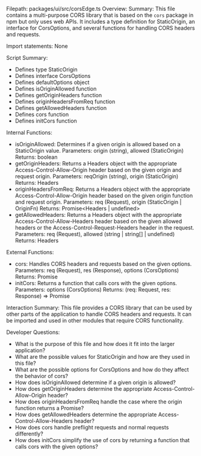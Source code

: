 Filepath: packages/ui/src/corsEdge.ts
Overview: Summary:
This file contains a multi-purpose CORS library that is based on the `cors` package in npm but only uses web APIs. It includes a type definition for StaticOrigin, an interface for CorsOptions, and several functions for handling CORS headers and requests.

Import statements:
None

Script Summary:
- Defines type StaticOrigin
- Defines interface CorsOptions
- Defines defaultOptions object
- Defines isOriginAllowed function
- Defines getOriginHeaders function
- Defines originHeadersFromReq function
- Defines getAllowedHeaders function
- Defines cors function
- Defines initCors function

Internal Functions:
- isOriginAllowed: Determines if a given origin is allowed based on a StaticOrigin value.
  Parameters: origin (string), allowed (StaticOrigin)
  Returns: boolean
- getOriginHeaders: Returns a Headers object with the appropriate Access-Control-Allow-Origin header based on the given origin and request origin.
  Parameters: reqOrigin (string), origin (StaticOrigin)
  Returns: Headers
- originHeadersFromReq: Returns a Headers object with the appropriate Access-Control-Allow-Origin header based on the given origin function and request origin.
  Parameters: req (Request), origin (StaticOrigin | OriginFn)
  Returns: Promise<Headers | undefined>
- getAllowedHeaders: Returns a Headers object with the appropriate Access-Control-Allow-Headers header based on the given allowed headers or the Access-Control-Request-Headers header in the request.
  Parameters: req (Request), allowed (string | string[] | undefined)
  Returns: Headers

External Functions:
- cors: Handles CORS headers and requests based on the given options.
  Parameters: req (Request), res (Response), options (CorsOptions)
  Returns: Promise<Response>
- initCors: Returns a function that calls cors with the given options.
  Parameters: options (CorsOptions)
  Returns: (req: Request, res: Response) => Promise<Response>

Interaction Summary:
This file provides a CORS library that can be used by other parts of the application to handle CORS headers and requests. It can be imported and used in other modules that require CORS functionality.

Developer Questions:
- What is the purpose of this file and how does it fit into the larger application?
- What are the possible values for StaticOrigin and how are they used in this file?
- What are the possible options for CorsOptions and how do they affect the behavior of cors?
- How does isOriginAllowed determine if a given origin is allowed?
- How does getOriginHeaders determine the appropriate Access-Control-Allow-Origin header?
- How does originHeadersFromReq handle the case where the origin function returns a Promise?
- How does getAllowedHeaders determine the appropriate Access-Control-Allow-Headers header?
- How does cors handle preflight requests and normal requests differently?
- How does initCors simplify the use of cors by returning a function that calls cors with the given options?

